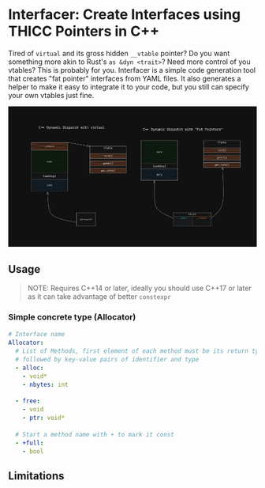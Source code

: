 # Interfacer: Create Interfaces using THICC Pointers in C++

Tired of `virtual` and its gross hidden `__vtable` pointer? Do you want
something more akin to Rust's `as &dyn <trait>`? Need more control of you
vtables? This is probably for you. Interfacer is a simple code generation tool
that creates "fat pointer" interfaces from YAML files. It also generates a
helper to make it easy to integrate it to your code, but you still can specify
your own vtables just fine.

![](info.png)


## Usage

> NOTE: Requires C++14 or later, ideally you should use C++17 or later as it
> can take advantage of better `constexpr`

### Simple concrete type (Allocator)

```yaml
# Interface name
Allocator:
  # List of Methods, first element of each method must be its return type,
  # followed by key-value pairs of identifier and type
  - alloc:
    - void*
    - nbytes: int
  
  - free:
    - void
    - ptr: void*
  
  # Start a method name with + to mark it const
  - +full:
    - bool
```

## Limitations


